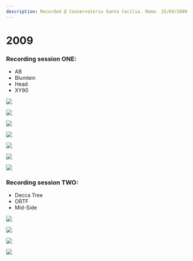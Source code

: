 ```yaml
---
description: Recorded @ Conservatorio Santa Cecilia. Rome. 15/04/2009
---
```


# 2009

### Recording session ONE:

* AB
* Blumlein
* Head
* XY90

![](https://raw.githubusercontent.com/grammaton/stereo-pairs/master/2009/photos/2009-04-15-DSC_6722.jpg)

![](https://raw.githubusercontent.com/grammaton/stereo-pairs/master/2009/photos/2009-04-15-DSC_6724.jpg)

![](https://raw.githubusercontent.com/grammaton/stereo-pairs/master/2009/photos/2009-04-15-DSC_6727.jpg)

![](https://raw.githubusercontent.com/grammaton/stereo-pairs/master/2009/photos/2009-04-15-DSC_6730.jpg)

![](https://raw.githubusercontent.com/grammaton/stereo-pairs/master/2009/photos/2009-04-15-DSC_6732.jpg)

![](https://raw.githubusercontent.com/grammaton/stereo-pairs/master/2009/photos/2009-04-15-DSC_6735.jpg)

![](https://raw.githubusercontent.com/grammaton/stereo-pairs/master/2009/photos/2009-04-15-DSC_6759.jpg)

### Recording session TWO:

* Decca Tree
* ORTF
* Mid-Side

![](https://raw.githubusercontent.com/grammaton/stereo-pairs/master/2009/photos/2009-04-15-DSC_6763.jpg)

![](https://raw.githubusercontent.com/grammaton/stereo-pairs/master/2009/photos/2009-04-15-DSC_6767.jpg)

![](https://raw.githubusercontent.com/grammaton/stereo-pairs/master/2009/photos/2009-04-15-DSC_6769.jpg)

![](https://raw.githubusercontent.com/grammaton/stereo-pairs/master/2009/photos/2009-04-15-DSC_6772.jpg)
